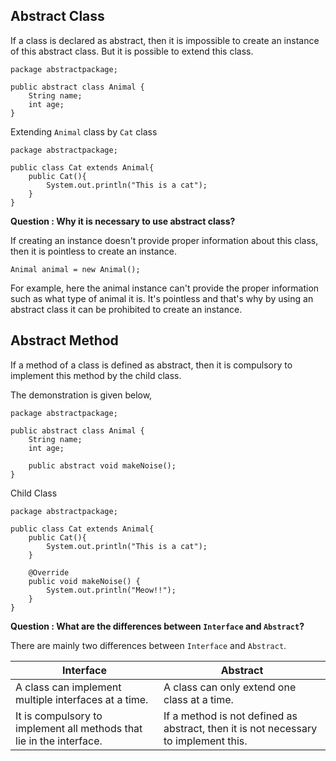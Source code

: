 ## Abstract Class
If a class is declared as abstract, then it is impossible to create an instance of this abstract class. But it is possible to extend this class.

```
package abstractpackage;

public abstract class Animal {
    String name;
    int age;
}
```

Extending `Animal` class by `Cat` class      

```
package abstractpackage;

public class Cat extends Animal{
    public Cat(){
        System.out.println("This is a cat");
    }
}

```

<b>Question : Why it is necessary to use abstract class?</b>      


If creating an instance doesn't provide proper information about this class, then it is pointless to create an instance.

```
Animal animal = new Animal();
```
For example, here the animal instance can't provide the proper information such as what type of animal it is. It's pointless and that's why by using an abstract class it can be prohibited to create an instance.


## Abstract Method

If a method of a class is defined as abstract, then it is compulsory to implement this method by the child class.       

The demonstration is given below,   

```
package abstractpackage;

public abstract class Animal {
    String name;
    int age;

    public abstract void makeNoise();
}
```

Child Class
```
package abstractpackage;

public class Cat extends Animal{
    public Cat(){
        System.out.println("This is a cat");
    }

    @Override
    public void makeNoise() {
        System.out.println("Meow!!");
    }
}
```

<b>Question : What are the differences between `Interface` and `Abstract`?</b>     

There are mainly two differences between `Interface` and `Abstract`.     

| Interface                                                         | Abstract                                                                              |
|-------------------------------------------------------------------|---------------------------------------------------------------------------------------|
| A class can implement multiple interfaces at a time.              | A class can only extend one class at a time.                                          |
| It is compulsory to implement all methods that lie in the interface. | If a method is not defined as abstract, then it is not necessary to implement this. |
